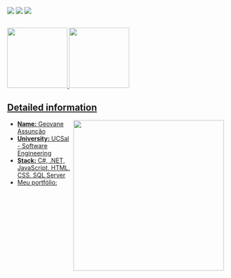   <div>
<a href="https://www.linkedin.com/in/geovaneassuncao/" target="_blank"> <img src="https://img.shields.io/badge/LinkedIn-0077B5?style=for-the-badge&logo=linkedin&logoColor=white" /></a>
<a href="https://t.me/geovaneburi" target="_blank"> <img src="https://img.shields.io/badge/Telegram-2CA5E0?style=for-the-badge&logo=telegram&logoColor=white" /></a>
<a href="gburi.assuncao@gmail.com" target="_blank"> <img src="https://img.shields.io/badge/Gmail-D14836?style=for-the-badge&logo=gmail&logoColor=white" /></a>
  </div>

  ##
<!--
**uburi/uburi** is a ✨ _special_ ✨ repository because its `README.md` (this file) appears on your GitHub profile.
- 🔭 I’m currently working on ...
- 🌱 I’m currently learning ...
- 👯 I’m looking to collaborate on ...
- 🤔 I’m looking for help with ...
- 💬 Ask me about ...
- 📫 How to reach me: ...
- 😄 Pronouns: ...
- ⚡ Fun fact: ...
-->
<div>
  <a href="https://github.com/uburi">
<img height="140em" src="https://github-readme-stats.vercel.app/api?username=uburi&show_icons=true&theme=dark" />
<img height="140em" src="https://github-readme-stats.vercel.app/api/top-langs/?username=uburi&layout=compact&theme=dark" />
</div>
 <div> 
<h2>Detailed information </h2>  <img align="right" width="350" src="https://media1.giphy.com/media/12shQyP6KMXCZW/giphy.gif?cid=ecf05e47c1ji6ccnzjs0cnojjhw0xy3zse2uu3dsmnia7oz7&rid=giphy.gif&ct=g" />
  <ul>
    <li><strong>Name:</strong> Geovane Assunção</li>
    <li><strong>University:</strong> UCSal - Software Engineering</li>
    <li><strong>Stack:</strong> C#, .NET, JavaScript, HTML, CSS, SQL Server</li> 
    <li><stronng>Meu portfólio: <a href="https://uburi.github.io/portfolio"></li>
   </ul>

  </div>
  
  ##
  


  
